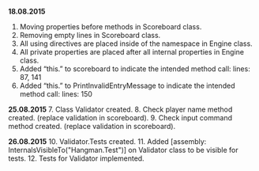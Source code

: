 **18.08.2015**
  1.	Moving properties before methods in Scoreboard class.
  2.	Removing empty lines in Scoreboard class.
  3.	All using directives are placed inside of the namespace in Engine class.
  4.	All private properties are placed after all internal properties in Engine class.
  5.	Added “this.” to scoreboard to indicate the intended method call: lines: 87, 141
  6.	Added “this.” to PrintInvalidEntryMessage to indicate the intended method call: lines: 150

**25.08.2015**
  7.	Class Validator created.
  8.	Check player name method created. (replace validation in scoreboard).
  9.	Check input command method created. (replace validation in scoreboard).
  
 **26.08.2015**
	10. Validator.Tests created.
	11. Added [assembly: InternalsVisibleTo("Hangman.Test")] on Validator class to be visible for tests.
	12. Tests for Validator implemented.
	
